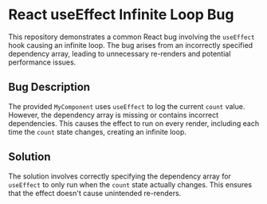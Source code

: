 # React useEffect Infinite Loop Bug
This repository demonstrates a common React bug involving the `useEffect` hook causing an infinite loop.  The bug arises from an incorrectly specified dependency array, leading to unnecessary re-renders and potential performance issues.

## Bug Description
The provided `MyComponent` uses `useEffect` to log the current `count` value. However, the dependency array is missing or contains incorrect dependencies. This causes the effect to run on every render, including each time the `count` state changes, creating an infinite loop.

## Solution
The solution involves correctly specifying the dependency array for `useEffect` to only run when the `count` state actually changes. This ensures that the effect doesn't cause unintended re-renders.